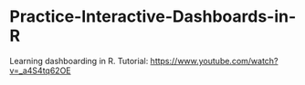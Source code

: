 # Practice-Interactive-Dashboards-in-R
Learning dashboarding in R.
Tutorial: https://www.youtube.com/watch?v=_a4S4tq62OE
